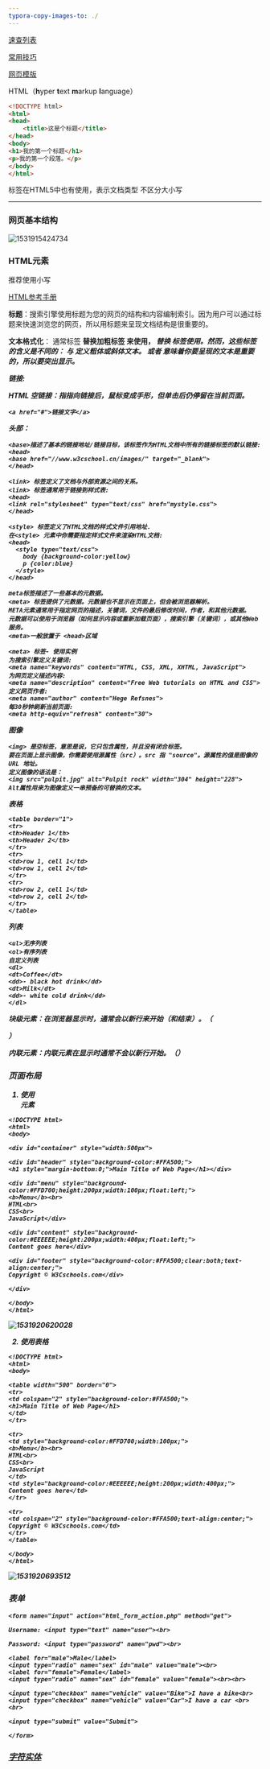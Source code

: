 ```yaml
---
typora-copy-images-to: ./
---
```


[速查列表](https://www.w3cschool.cn/html/html-quicklist.html)

[常用技巧](https://www.w3cschool.cn/html/html-code.html)

[网页模版](https://www.w3cschool.cn/html/html-template.html)

HTML（**h**yper **t**ext **m**arkup **l**anguage）

```HTML
<!DOCTYPE html>
<html>
<head>
	<title>这是个标题</title>
</head>
<body>
<h1>我的第一个标题</h1>
<p>我的第一个段落。</p>
</body>
</html>
```

<!doctype html>标签在HTML5中也有使用，表示文档类型 不区分大小写

-----

### 网页基本结构


![1531915424734](1531915424734.png)

### HTML元素

推荐使用小写

[HTML参考手册](https://www.w3cschool.cn/htmltags/html-reference.html)

**标题**：搜索引擎使用标题为您的网页的结构和内容编制索引。因为用户可以通过标题来快速浏览您的网页，所以用标题来呈现文档结构是很重要的。

**文本格式化**：
通常标签 <strong> 替换加粗标签 <b> 来使用， <em> 替换 <i>标签使用。然而，这些标签的含义是不同的： 
<b> 与<i> 定义粗体或斜体文本。 
<strong> 或者 <em> 意味着你要呈现的文本是重要的，所以要突出显示。

**链接**:

HTML 空链接：指指向链接后，鼠标变成手形，但单击后仍停留在当前页面。

```<a href="#">链接文字</a>```

**头部**：

```
<base>描述了基本的链接地址/链接目标，该标签作为HTML文档中所有的链接标签的默认链接:
<head>       
<base href="//www.w3cschool.cn/images/" target="_blank">      
</head>
```

```
<link> 标签定义了文档与外部资源之间的关系。
<link> 标签通常用于链接到样式表:    
<head>       
<link rel="stylesheet" type="text/css" href="mystyle.css">        
</head>
```

```
<style> 标签定义了HTML文档的样式文件引用地址.
在<style> 元素中你需要指定样式文件来渲染HTML文档:  
<head>        
  <style type="text/css">        
  	body {background-color:yellow}        
  	p {color:blue}        
  </style>        
</head>
```

```
meta标签描述了一些基本的元数据。
<meta> 标签提供了元数据。元数据也不显示在页面上，但会被浏览器解析。
META元素通常用于指定网页的描述，关键词，文件的最后修改时间，作者，和其他元数据。
元数据可以使用于浏览器（如何显示内容或重新加载页面），搜索引擎（关键词），或其他Web服务。
<meta>一般放置于 <head>区域

<meta> 标签- 使用实例
为搜索引擎定义关键词:   
<meta name="keywords" content="HTML, CSS, XML, XHTML, JavaScript">
为网页定义描述内容:    
<meta name="description" content="Free Web tutorials on HTML and CSS">
定义网页作者:    
<meta name="author" content="Hege Refsnes">
每30秒钟刷新当前页面:   
<meta http-equiv="refresh" content="30">
```

**图像**

```
<img> 是空标签，意思是说，它只包含属性，并且没有闭合标签。
要在页面上显示图像，你需要使用源属性（src）。src 指 "source"。源属性的值是图像的 URL 地址。
定义图像的语法是：
<img src="pulpit.jpg" alt="Pulpit rock" width="304" height="228">
Alt属性用来为图像定义一串预备的可替换的文本。
```

**表格**

```
<table border="1">
<tr>
<th>Header 1</th>
<th>Header 2</th>
</tr>
<tr>
<td>row 1, cell 1</td>
<td>row 1, cell 2</td>
</tr>
<tr>
<td>row 2, cell 1</td>
<td>row 2, cell 2</td>
</tr>
</table>
```

**列表**

```
<ul>无序列表
<ol>有序列表
自定义列表
<dl>
<dt>Coffee</dt>
<dd>- black hot drink</dd>
<dt>Milk</dt>
<dd>- white cold drink</dd>
</dl> 
```



**块级元素**：在浏览器显示时，通常会以新行来开始（和结束）。（<div> ）

**内联元素**：内联元素在显示时通常不会以新行开始。（<span>）



### 页面布局

1. 使用<div>元素

```
<!DOCTYPE html>
<html>
<body>

<div id="container" style="width:500px">

<div id="header" style="background-color:#FFA500;">
<h1 style="margin-bottom:0;">Main Title of Web Page</h1></div>

<div id="menu" style="background-color:#FFD700;height:200px;width:100px;float:left;">
<b>Menu</b><br>
HTML<br>
CSS<br>
JavaScript</div>

<div id="content" style="background-color:#EEEEEE;height:200px;width:400px;float:left;">
Content goes here</div>

<div id="footer" style="background-color:#FFA500;clear:both;text-align:center;">
Copyright © W3Cschools.com</div>

</div>

</body>
</html>
```

![1531920620028](1531920620028.png)

2.  使用表格

```
<!DOCTYPE html>
<html>
<body>

<table width="500" border="0">
<tr>
<td colspan="2" style="background-color:#FFA500;">
<h1>Main Title of Web Page</h1>
</td>
</tr>

<tr>
<td style="background-color:#FFD700;width:100px;">
<b>Menu</b><br>
HTML<br>
CSS<br>
JavaScript
</td>
<td style="background-color:#EEEEEE;height:200px;width:400px;">
Content goes here</td>
</tr>

<tr>
<td colspan="2" style="background-color:#FFA500;text-align:center;">
Copyright © W3Cschools.com</td>
</tr>
</table>

</body>
</html>
```

![1531920693512](1531920693512.png)

### 表单

```
<form name="input" action="html_form_action.php" method="get">

Username: <input type="text" name="user"><br>

Password: <input type="password" name="pwd"><br>

<label for="male">Male</label>
<input type="radio" name="sex" id="male" value="male"><br>
<label for="female">Female</label>
<input type="radio" name="sex" id="female" value="female"><br><br>

<input type="checkbox" name="vehicle" value="Bike">I have a bike<br>
<input type="checkbox" name="vehicle" value="Car">I have a car <br><br>

<input type="submit" value="Submit">

</form> 
```

### [字符实体](https://www.w3cschool.cn/html/html-entities.html)

[](https://www.w3cschool.cn/html/html-entities.html)



